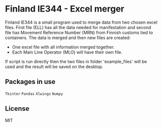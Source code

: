 # Finland IE344 - Excel merger

Finland IE344 is a small program used to merge data from two chosen excel files.
First file (ELL) has all the data needed for manifestation and second file has
Movement Reference Number (MRN) from Finnish customs tied to containers.
The data is merged and then new files are created:

- One excel file with all information merged together.
- Each Main Line Operator (MLO) will have their own file.

If script is run directly then the two files in folder 'example_files' will be used
and the result will be saved on the desktop.

## Packages in use
`Tkinter`
`Pandas`
`Xlwings`
`Numpy`

## License
MIT